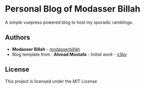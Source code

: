# Personal Blog of Modasser Billah

A simple vuepress powered blog to host my sporadic ramblings.


## Authors
- **Modasser Billah** - [modasserbillah](https://github.com/modasserbillah)
- Blog template from : **Ahmad Mostafa** - _Initial work_ - [z3by](https://github.com/z3by)

## License

This project is licensed under the MIT License
